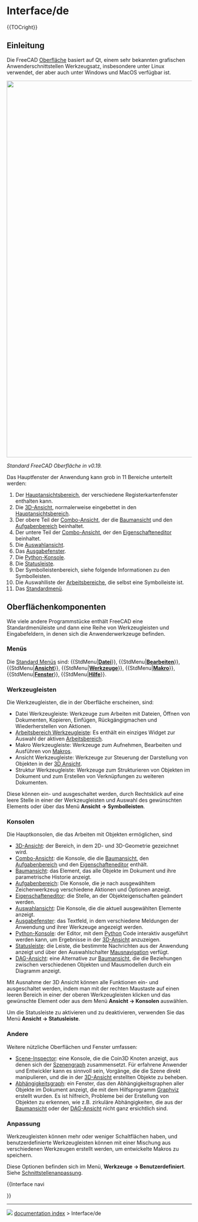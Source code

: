 # Interface/de
{{TOCright}}



## Einleitung

Die FreeCAD [Oberfläche](interface/de.md) basiert auf Qt, einem sehr bekannten grafischen Anwenderschnittstellen Werkzeugsatz, insbesondere unter Linux verwendet, der aber auch unter Windows und MacOS verfügbar ist.

<img alt="" src=images/FreeCAD_interface_base_divisions.png  style="width:1024px;">



*Standard FreeCAD Oberfläche in v0.19.*

Das Hauptfenster der Anwendung kann grob in 11 Bereiche unterteilt werden:

1.  Der [Hauptansichtsbereich](main_view_area/de.md), der verschiedene Registerkartenfenster enthalten kann.
2.  Die [3D-Ansicht](3D_view/de.md), normalerweise eingebettet in den [Hauptansichtsbereich](main_view_area/de.md).
3.  Der obere Teil der [Combo-Ansicht](combo_view/de.md), der die [Baumansicht](tree_view/de.md) und den [Aufgabenbereich](task_panel/de.md) beinhaltet.
4.  Der untere Teil der [Combo-Ansicht](combo_view/de.md), der den [Eigenschafteneditor](property_editor/de.md) beinhaltet.
5.  Die [Auswahlansicht](selection_view/de.md).
6.  Das [Ausgabefenster](report_view/de.md).
7.  Die [Python-Konsole](Python_console/de.md).
8.  Die [Statusleiste](status_bar/de.md).
9.  Der Symbolleistenbereich, siehe folgende Informationen zu den Symbolleisten.
10. Die Auswahlliste der [Arbeitsbereiche](Std_Workbench/de.md), die selbst eine Symbolleiste ist.
11. Das [Standardmenü](Standard_Menu/de.md).



## Oberflächenkomponenten

Wie viele andere Programmstücke enthält FreeCAD eine Standardmenüleiste und dann eine Reihe von Werkzeugleisten und Eingabefeldern, in denen sich die Anwenderwerkzeuge befinden.



### Menüs

Die [Standard Menüs](Standard_Menu/de.md) sind: {{StdMenu|[**Datei**](Std_File_Menu/de.md)}}, {{StdMenu|[**Bearbeiten**](Std_Edit_Menu/de.md)}}, {{StdMenu|[**Ansicht**](Std_View_Menu/de.md)}}, {{StdMenu|[**Werkzeuge**](Std_Tools_Menu/de.md)}}, {{StdMenu|[**Makro**](Std_Macro_Menu/de.md)}}, {{StdMenu|[**Fenster**](Std_Windows_Menu/de.md)}}, {{StdMenu|[**Hilfe**](Std_Help_Menu/de.md)}}.



### Werkzeugleisten

Die Werkzeugleisten, die in der Oberfläche erscheinen, sind:

-   Datei Werkzeugleiste: Werkzeuge zum Arbeiten mit Dateien, Öffnen von Dokumenten, Kopieren, Einfügen, Rückgängigmachen und Wiederherstellen von Aktionen.
-   [Arbeitsbereich Werkzeugleiste](Std_Workbench/de.md): Es enthält ein einziges Widget zur Auswahl der aktiven [Arbeitsbereich](workbenches/de.md).
-   Makro Werkzeugleiste: Werkzeuge zum Aufnehmen, Bearbeiten und Ausführen von [Makros](macros/de.md).
-   Ansicht Werkzeugleiste: Werkzeuge zur Steuerung der Darstellung von Objekten in der [3D Ansicht](3D_view/de.md).
-   Struktur Werkzeugleiste: Werkzeuge zum Strukturieren von Objekten im Dokument und zum Erstellen von Verknüpfungen zu weiteren Dokumenten.

Diese können ein- und ausgeschaltet werden, durch Rechtsklick auf eine leere Stelle in einer der Werkzeugleisten und Auswahl des gewünschten Elements oder über das Menü **Ansicht → Symbolleisten**.



### Konsolen

Die Hauptkonsolen, die das Arbeiten mit Objekten ermöglichen, sind

-   [3D-Ansicht](3D_view/de.md): der Bereich, in dem 2D- und 3D-Geometrie gezeichnet wird.
-   [Combo-Ansicht](Combo_view/de.md): die Konsole, die die [Baumansicht](tree_view/de.md), den [Aufgabenbereich](task_panel/de.md) und den [Eigenschafteneditor](property_editor/de.md) enthält.
-   [Baumansicht](Tree_view/de.md): das Element, das alle Objekte im Dokument und ihre parametrische Historie anzeigt.
-   [Aufgabenbereich](Task_panel/de.md): Die Konsole, die je nach ausgewähltem Zeichenwerkzeug verschiedene Aktionen und Optionen anzeigt.
-   [Eigenschafteneditor](Property_editor/de.md): die Stelle, an der Objekteigenschaften geändert werden.
-   [Auswahlansicht](Selection_view/de.md): Die Konsole, die die aktuell ausgewählten Elemente anzeigt.
-   [Ausgabefenster](Report_view/de.md): das Textfeld, in dem verschiedene Meldungen der Anwendung und ihrer Werkzeuge angezeigt werden.
-   [Python-Konsole](Python_console/de.md): der Editor, mit dem [Python](Python/de.md) Code interaktiv ausgeführt werden kann, um Ergebnisse in der [3D-Ansicht](3D_view/de.md) anzuzeigen.
-   [Statusleiste](Status_bar/de.md): die Leiste, die bestimmte Nachrichten aus der Anwendung anzeigt und über den Auswahlschalter [Mausnavigation](Mouse_navigation/de.md) verfügt.
-   [DAG-Ansicht](DAG_view/de.md): eine Alternative zur [Baumansicht](tree_view/de.md), die die Beziehungen zwischen verschiedenen Objekten und Mausmodellen durch ein Diagramm anzeigt.

Mit Ausnahme der 3D Ansicht können alle Funktionen ein- und ausgeschaltet werden, indem man mit der rechten Maustaste auf einen leeren Bereich in einer der oberen Werkzeugleisten klicken und das gewünschte Element oder aus dem Menü **Ansicht → Konsolen** auswählen.

Um die Statusleiste zu aktivieren und zu deaktivieren, verwenden Sie das Menü **Ansicht → Statusleiste**.



### Andere

Weitere nützliche Oberflächen und Fenster umfassen:

-   [Scene-Inspector](Std_SceneInspector/de.md): eine Konsole, die die Coin3D Knoten anzeigt, aus denen sich der [Szenengraph](Scenegraph/de.md) zusammensetzt. Für erfahrene Anwender und Entwickler kann es sinnvoll sein, Vorgänge, die die Szene direkt manipulieren, und die in der [3D-Ansicht](3D_view/de.md) erstellten Objekte zu beheben.
-   [Abhängigkeitsgraph](Std_DependencyGraph/de.md): ein Fenster, das den Abhängigkeitsgraphen aller Objekte im Dokument anzeigt, die mit dem Hilfsprogramm [Graphviz](https://graphviz.org/) erstellt wurden. Es ist hilfreich, Probleme bei der Erstellung von Objekten zu erkennen, wie z.B. zirkuläre Abhängigkeiten, die aus der [Baumansicht](Tree_view/de.md) oder der [DAG-Ansicht](DAG_view/de.md) nicht ganz ersichtlich sind.



### Anpassung

Werkzeugleisten können mehr oder weniger Schaltflächen haben, und benutzerdefinierte Werkzeugleisten können mit einer Mischung aus verschiedenen Werkzeugen erstellt werden, um entwickelte Makros zu speichern.

Diese Optionen befinden sich im Menü, **Werkzeuge → Benutzerdefiniert**. Siehe [Schnittstellenanpassung](Interface_Customization/de.md).


{{Interface navi

}}



---
![](images/Right_arrow.png) [documentation index](../README.md) > Interface/de
